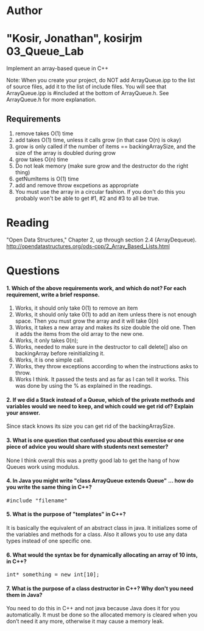 Author
==========
"Kosir, Jonathan", kosirjm
03_Queue_Lab
============

Implement an array-based queue in C++

Note: When you create your project, do NOT add ArrayQueue.ipp to the list of source files, add it to the list of include files. You will see that ArrayQueue.ipp is #included at the bottom of ArrayQueue.h. See ArrayQueue.h for more explanation.

Requirements
------------

1. remove takes O(1) time
2. add takes O(1) time, unless it calls grow (in that case O(n) is okay)
3. grow is only called if the number of items == backingArraySize, and the size of the array is doubled during grow
4. grow takes O(n) time
5. Do not leak memory (make sure grow and the destructor do the right thing)
6. getNumItems is O(1) time
7. add and remove throw excpetions as appropriate
8. You must use the array in a circular fashion. If you don't do this you probably won't be able to get #1, #2 and #3 to all be true.

Reading
=======
"Open Data Structures," Chapter 2, up through section 2.4 (ArrayDequeue). http://opendatastructures.org/ods-cpp/2_Array_Based_Lists.html

Questions
=========

#### 1. Which of the above requirements work, and which do not? For each requirement, write a brief response.

1. Works, it should only take 0(1) to remove an item
2. Works, it should only take 0(1) to add an item unless there is not enough space.  Then you must grow the array and it will take 0(n)
3. Works, it takes a new array and makes its size double the old one.  Then it adds the items from the old array to the new one.
4. Works, it only takes 0(n);
5. Works, needed to make sure in the destructor to call delete[] also on backingArray before reinitializing it.
6. Works, it is one simple call.
7. Works, they throw exceptions according to when the instructions asks to throw.
8. Works I think.  It passed the tests and as far as I can tell it works. This was done by using the % as explained in the readings.

#### 2. If we did a Stack instead of a Queue, which of the private methods and variables would we need to keep, and which could we get rid of? Explain your answer.  
Since stack knows its size you can get rid of the backingArraySize.
#### 3. What is one question that confused you about this exercise or one piece of advice you would share with students next semester? 
None I think overall this was a pretty good lab to get the hang of how Queues work using modulus.
#### 4. In Java you might write "class ArrayQueue extends Queue" ... how do you write the same thing in C++?
<tt> #include "filename" </tt>
#### 5. What is the purpose of "templates" in C++? 
It is basically the equivalent of an abstract class in java.  It initializes some of the variables and methods for a class.  Also it allows you to use any data types instead of one specific one.

#### 6. What would the syntax be for dynamically allocating an array of 10 ints, in C++?
<tt> int* something = new int[10]; </tt>
#### 7. What is the purpose of a class destructor in C++? Why don't you need them in Java?
You need to do this in C++ and not java because Java does it for you automatically.  It must be done so the allocated memory is cleared when you don’t need it any more, otherwise it may cause a memory leak.
